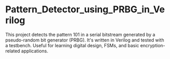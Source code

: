 # Pattern_Detector_using_PRBG_in_Verilog
This project detects the pattern 101 in a serial bitstream generated by a pseudo-random bit generator (PRBG). It's written in Verilog and tested with a testbench. Useful for learning digital design, FSMs, and basic encryption-related applications.
